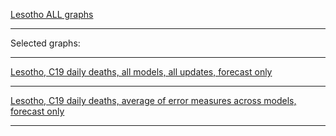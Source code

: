 [Lesotho ALL graphs](https://github.com/pourmalek/CovidLongitudinalResults/blob/main/results/countries/Lesotho/graph%2000%20Lesotho%20ALL%20graphs.pdf)

***

Selected graphs:

***

[Lesotho, C19 daily deaths, all models, all updates, forecast only](https://github.com/pourmalek/CovidLongitudinalResults/blob/main/results/countries/Lesotho/graph%2002%20Lesotho%20ALL%20MODELS%20C19%20daily%20deaths%20all%20updates.pdf)


***

[Lesotho, C19 daily deaths, average of error measures across models, forecast only]()


***
